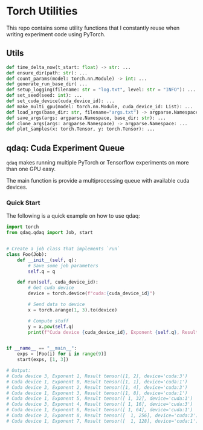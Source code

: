 # Torch Utilities

This repo contains some utility functions that I constantly reuse when writing experiment code using PyTorch. 

## Utils

```python
def time_delta_now(t_start: float) -> str: ...
def ensure_dir(path: str): ...
def count_params(model: torch.nn.Module) -> int: ...
def generate_run_base_dir( ...
def setup_logging(filename: str = "log.txt", level: str = "INFO"): ...
def set_seed(seed: int): ...
def set_cuda_device(cuda_device_id): ...
def make_multi_gpu(model: torch.nn.Module, cuda_device_id: List): ...
def load_args(base_dir: str, filename="args.txt") -> argparse.Namespace: ...
def save_args(args: argparse.Namespace, base_dir: str): ...
def clone_args(args: argparse.Namespace) -> argparse.Namespace: ...
def plot_samples(x: torch.Tensor, y: torch.Tensor): ...
```

## qdaq: Cuda Experiment Queue

`qdaq` makes running multiple PyTorch or Tensorflow experiments on more than one GPU easy.

The main function is provide a multiprocessing queue with available cuda devices.

### Quick Start

The following is a quick example on how to use qdaq:

```python
import torch
from qdaq.qdaq import Job, start


# Create a job class that implements `run`
class Foo(Job):
    def __init__(self, q):
        # Save some job parameters
        self.q = q

    def run(self, cuda_device_id):
        # Get cuda device
        device = torch.device(f"cuda:{cuda_device_id}")

        # Send data to device
        x = torch.arange(1, 3).to(device)

        # Compute stuff
        y = x.pow(self.q)
        print(f"Cuda device {cuda_device_id}, Exponent {self.q}, Result {y}")


if __name__ == "__main__":
    exps = [Foo(i) for i in range(9)]
    start(exps, [1, 3])

# Output:
# Cuda device 3, Exponent 1, Result tensor([1, 2], device='cuda:3')
# Cuda device 1, Exponent 0, Result tensor([1, 1], device='cuda:1')
# Cuda device 3, Exponent 2, Result tensor([1, 4], device='cuda:3')
# Cuda device 1, Exponent 3, Result tensor([1, 8], device='cuda:1')
# Cuda device 1, Exponent 5, Result tensor([ 1, 32], device='cuda:1')
# Cuda device 3, Exponent 4, Result tensor([ 1, 16], device='cuda:3')
# Cuda device 1, Exponent 6, Result tensor([ 1, 64], device='cuda:1')
# Cuda device 3, Exponent 8, Result tensor([  1, 256], device='cuda:3')
# Cuda device 1, Exponent 7, Result tensor([  1, 128], device='cuda:1')
```
